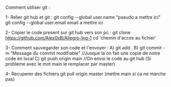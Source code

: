 Comment utiliser git :



1- Relier git hub et git :
git config --global user.name "pseudo a mettre ici"
git config --global user.email email a mettre ici

2- Copier le code present sur git hub vers son pc :
git clone https://github.com/Alex0xB/Allegro-Ing-1
cd 'chemin d'acces au fichier'

3- Comment sauvegarder son code et l'envoyer :
A) git add .
B) git commit -m "Message du commit modifiable"  //Jusque la on fait une copie de notre code en local
C) git push origin main //On envoi le code au git hub (Si probleme avec le mot main le remplacer par master)

4- Recuperer des fichiers
git pull origin master (mettre main si ca ne marche pas)
